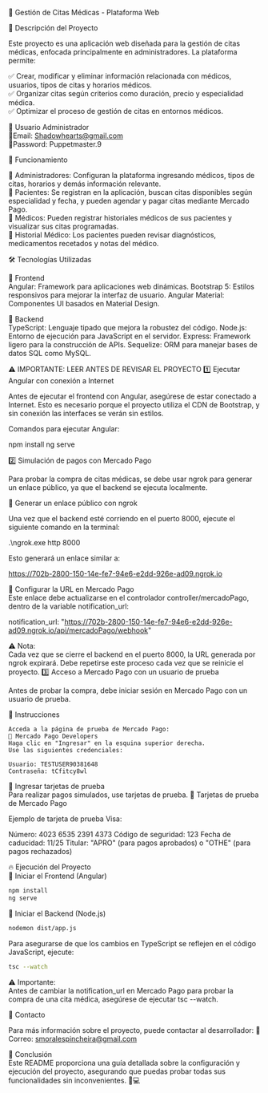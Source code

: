 📌 Gestión de Citas Médicas - Plataforma Web

📖 Descripción del Proyecto

Este proyecto es una aplicación web diseñada para la gestión de citas médicas, enfocada principalmente en administradores. La plataforma permite:

✅ Crear, modificar y eliminar información relacionada con médicos, usuarios, tipos de citas y horarios médicos.<br>
✅ Organizar citas según criterios como duración, precio y especialidad médica.<br>
✅ Optimizar el proceso de gestión de citas en entornos médicos.<br>

🏥 Usuario Administrador<br>
🔹Email: Shadowhearts@gmail.com<br>
🔹Password: Puppetmaster.9<br>

🏥 Funcionamiento

🔹 Administradores: Configuran la plataforma ingresando médicos, tipos de citas, horarios y demás información relevante.<br>
🔹 Pacientes: Se registran en la aplicación, buscan citas disponibles según especialidad y fecha, y pueden agendar y pagar citas mediante Mercado Pago.<br>
🔹 Médicos: Pueden registrar historiales médicos de sus pacientes y visualizar sus citas programadas.<br>
🔹 Historial Médico: Los pacientes pueden revisar diagnósticos, medicamentos recetados y notas del médico.<br>

🛠 Tecnologías Utilizadas

🚀 Frontend<br>
    Angular: Framework para aplicaciones web dinámicas.
    Bootstrap 5: Estilos responsivos para mejorar la interfaz de usuario.
    Angular Material: Componentes UI basados en Material Design.

💾 Backend<br>
    TypeScript: Lenguaje tipado que mejora la robustez del código.
    Node.js: Entorno de ejecución para JavaScript en el servidor.
    Express: Framework ligero para la construcción de APIs.
    Sequelize: ORM para manejar bases de datos SQL como MySQL.

⚠ IMPORTANTE: LEER ANTES DE REVISAR EL PROYECTO
1️⃣ Ejecutar Angular con conexión a Internet<br>

Antes de ejecutar el frontend con Angular, asegúrese de estar conectado a Internet.
Esto es necesario porque el proyecto utiliza el CDN de Bootstrap, y sin conexión las interfaces se verán sin estilos.

Comandos para ejecutar Angular:

npm install
ng serve

2️⃣ Simulación de pagos con Mercado Pago<br>

Para probar la compra de citas médicas, se debe usar ngrok para generar un enlace público, ya que el backend se ejecuta localmente.

📌 Generar un enlace público con ngrok<br>

Una vez que el backend esté corriendo en el puerto 8000, ejecute el siguiente comando en la terminal:

.\ngrok.exe http 8000

Esto generará un enlace similar a:<br>

https://702b-2800-150-14e-fe7-94e6-e2dd-926e-ad09.ngrok.io

🔹 Configurar la URL en Mercado Pago<br>
Este enlace debe actualizarse en el controlador controller/mercadoPago, dentro de la variable notification_url:

notification_url: "https://702b-2800-150-14e-fe7-94e6-e2dd-926e-ad09.ngrok.io/api/mercadoPago/webhook"

⚠ Nota:<br>
Cada vez que se cierre el backend en el puerto 8000, la URL generada por ngrok expirará. Debe repetirse este proceso cada vez que se reinicie el proyecto.
3️⃣ Acceso a Mercado Pago con un usuario de prueba<br>

Antes de probar la compra, debe iniciar sesión en Mercado Pago con un usuario de prueba.

📌 Instrucciones<br>

    Acceda a la página de prueba de Mercado Pago:
    🔗 Mercado Pago Developers
    Haga clic en "Ingresar" en la esquina superior derecha.
    Use las siguientes credenciales:

    Usuario: TESTUSER90381648
    Contraseña: tCfitcy8wl

📌 Ingresar tarjetas de prueba<br>
Para realizar pagos simulados, use tarjetas de prueba.
🔗 Tarjetas de prueba de Mercado Pago

Ejemplo de tarjeta de prueba Visa:<br>

Número: 4023 6535 2391 4373
Código de seguridad: 123
Fecha de caducidad: 11/25
Titular: "APRO" (para pagos aprobados) o "OTHE" (para pagos rechazados)

🔥 Ejecución del Proyecto<br>
🚀 Iniciar el Frontend (Angular)<br>

```bash
npm install
ng serve
```

🔧 Iniciar el Backend (Node.js)<br>
```bash
nodemon dist/app.js
```

Para asegurarse de que los cambios en TypeScript se reflejen en el código JavaScript, ejecute:
```bash
tsc --watch
```
⚠ Importante:<br>
Antes de cambiar la notification_url en Mercado Pago para probar la compra de una cita médica, asegúrese de ejecutar tsc --watch.

📩 Contacto<br>

Para más información sobre el proyecto, puede contactar al desarrollador:
📧 Correo: smoralespincheira@gmail.com

🎯 Conclusión<br>
Este README proporciona una guía detallada sobre la configuración y ejecución del proyecto, asegurando que puedas probar todas sus funcionalidades sin inconvenientes. 🚀💻

